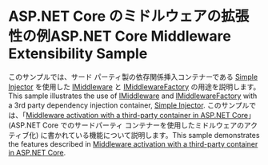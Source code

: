# <a name="aspnet-core-middleware-extensibility-sample"></a><span data-ttu-id="92ff8-101">ASP.NET Core のミドルウェアの拡張性の例</span><span class="sxs-lookup"><span data-stu-id="92ff8-101">ASP.NET Core Middleware Extensibility Sample</span></span>

<span data-ttu-id="92ff8-102">このサンプルでは、サード パーティ製の依存関係挿入コンテナーである [Simple Injector](https://simpleinjector.org) を使用した [IMiddleware](https://docs.microsoft.com/dotnet/api/microsoft.aspnetcore.http.imiddleware) と [IMiddlewareFactory](https://docs.microsoft.com/dotnet/api/microsoft.aspnetcore.http.imiddlewarefactory) の用途を説明します。</span><span class="sxs-lookup"><span data-stu-id="92ff8-102">This sample illustrates the use of [IMiddleware](https://docs.microsoft.com/dotnet/api/microsoft.aspnetcore.http.imiddleware) and [IMiddlewareFactory](https://docs.microsoft.com/dotnet/api/microsoft.aspnetcore.http.imiddlewarefactory) with a 3rd party dependency injection container, [Simple Injector](https://simpleinjector.org).</span></span> <span data-ttu-id="92ff8-103">このサンプルでは、「[Middleware activation with a third-party container in ASP.NET Core](https://docs.microsoft.com/aspnet/core/fundamentals/middleware/extensibility-third-party-container)」 (ASP.NET Core でのサードパーティ コンテナーを使用したミドルウェアのアクティブ化) に書かれている機能について説明します。</span><span class="sxs-lookup"><span data-stu-id="92ff8-103">This sample demonstrates the features described in [Middleware activation with a third-party container in ASP.NET Core](https://docs.microsoft.com/aspnet/core/fundamentals/middleware/extensibility-third-party-container).</span></span>
